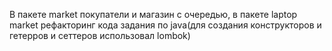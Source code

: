 В пакете market покупатели и магазин с очередью, в пакете laptop market рефакторинг кода задания по java(для создания конструкторов и гетерров и сеттеров использовал lombok)
